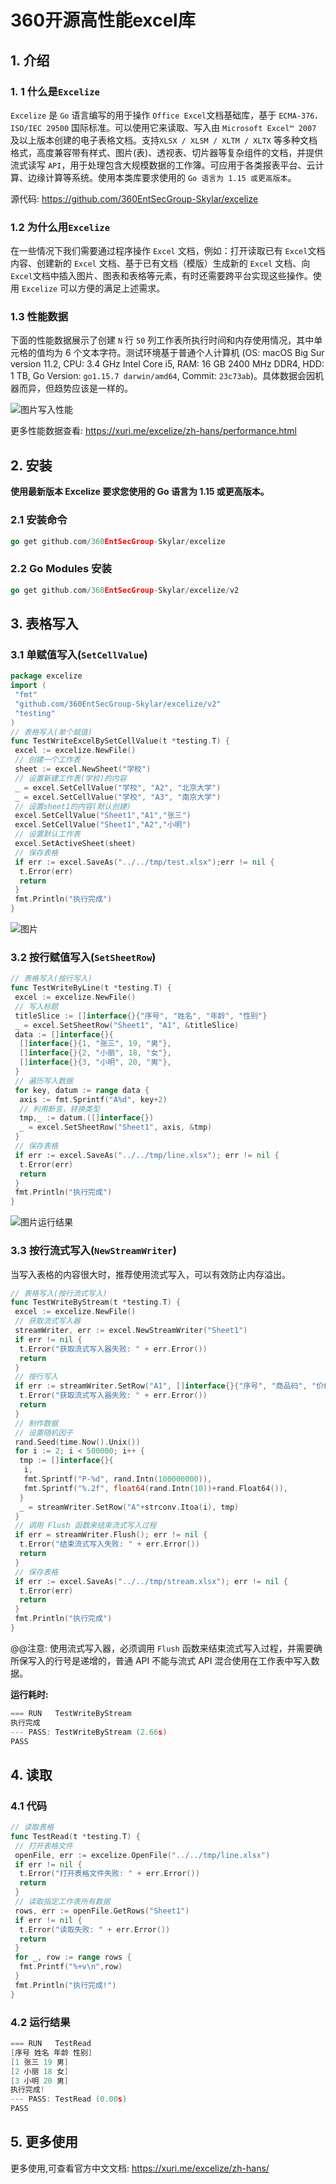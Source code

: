 # 360开源高性能excel库

## 1. 介绍

### 1. 1 什么是`Excelize`

`Excelize` 是 `Go` 语言编写的用于操作 `Office Excel`文档基础库，基于 `ECMA-376，ISO/IEC 29500` 国际标准。可以使用它来读取、写入由 `Microsoft Excel™ 2007` 及以上版本创建的电子表格文档。支持`XLSX / XLSM / XLTM / XLTX` 等多种文档格式，高度兼容带有样式、图片(表)、透视表、切片器等复杂组件的文档，并提供流式读写 `API`，用于处理包含大规模数据的工作簿。可应用于各类报表平台、云计算、边缘计算等系统。使用本类库要求使用的 `Go 语言为 1.15 或更高版本`。

源代码: https://github.com/360EntSecGroup-Skylar/excelize 

### 1.2 为什么用`Excelize`

在一些情况下我们需要通过程序操作 `Excel` 文档，例如：打开读取已有 `Excel`文档内容、创建新的 `Excel` 文档、基于已有文档（模版）生成新的 `Excel` 文档、向 `Excel`文档中插入图片、图表和表格等元素，有时还需要跨平台实现这些操作。使用 `Excelize` 可以方便的满足上述需求。

### 1.3 性能数据

下面的性能数据展示了创建 `N` 行 `50` 列工作表所执行时间和内存使用情况，其中单元格的值均为 6 个文本字符。测试环境基于普通个人计算机 (OS: macOS Big Sur version 11.2, CPU: 3.4 GHz Intel Core i5, RAM: 16 GB 2400 MHz DDR4, HDD: 1 TB, Go Version: `go1.15.7 darwin/amd64`, Commit: `23c73ab`)。具体数据会因机器而异，但趋势应该是一样的。

![图片](https://mc.wsh-study.com/mkdocs/360开源高性能excel库/1.png)写入性能

更多性能数据查看: https://xuri.me/excelize/zh-hans/performance.html

## 2. 安装

**使用最新版本 Excelize 要求您使用的 Go 语言为 1.15 或更高版本。**

### 2.1 安装命令

```go
go get github.com/360EntSecGroup-Skylar/excelize
```

### 2.2 Go Modules 安装

```go
go get github.com/360EntSecGroup-Skylar/excelize/v2
```

## 3. 表格写入

### 3.1 单赋值写入(`SetCellValue`)

```go
package excelize
import (
 "fmt"
 "github.com/360EntSecGroup-Skylar/excelize/v2"
 "testing"
)
// 表格写入(单个赋值)
func TestWriteExcelBySetCellValue(t *testing.T) {
 excel := excelize.NewFile()
 // 创建一个工作表
 sheet := excel.NewSheet("学校")
 // 设置新建工作表(学校)的内容
 _ = excel.SetCellValue("学校", "A2", "北京大学")
 _ = excel.SetCellValue("学校", "A3", "南京大学")
 // 设置sheet1的内容(默认创建)
 excel.SetCellValue("Sheet1","A1","张三")
 excel.SetCellValue("Sheet1","A2","小明")
 // 设置默认工作表
 excel.SetActiveSheet(sheet)
 // 保存表格
 if err := excel.SaveAs("../../tmp/test.xlsx");err != nil {
  t.Error(err)
  return
 }
 fmt.Println("执行完成")
}
```

![图片](https://mc.wsh-study.com/mkdocs/360开源高性能excel库/2.png)

### 3.2 按行赋值写入(`SetSheetRow`)

```go
// 表格写入(按行写入)
func TestWriteByLine(t *testing.T) {
 excel := excelize.NewFile()
 // 写入标题
 titleSlice := []interface{}{"序号", "姓名", "年龄", "性别"}
 _ = excel.SetSheetRow("Sheet1", "A1", &titleSlice)
 data := []interface{}{
  []interface{}{1, "张三", 19, "男"},
  []interface{}{2, "小丽", 18, "女"},
  []interface{}{3, "小明", 20, "男"},
 }
 // 遍历写入数据
 for key, datum := range data {
  axis := fmt.Sprintf("A%d", key+2)
  // 利用断言，转换类型
  tmp,_ := datum.([]interface{})
  _ = excel.SetSheetRow("Sheet1", axis, &tmp)
 }
 // 保存表格
 if err := excel.SaveAs("../../tmp/line.xlsx"); err != nil {
  t.Error(err)
  return
 }
 fmt.Println("执行完成")
}
```

![图片](https://mc.wsh-study.com/mkdocs/360开源高性能excel库/3.png)运行结果

### 3.3 按行流式写入(`NewStreamWriter`)

当写入表格的内容很大时，推荐使用流式写入，可以有效防止内存溢出。

```go
// 表格写入(按行流式写入)
func TestWriteByStream(t *testing.T) {
 excel := excelize.NewFile()
 // 获取流式写入器
 streamWriter, err := excel.NewStreamWriter("Sheet1")
 if err != nil {
  t.Error("获取流式写入器失败: " + err.Error())
  return
 }
 // 按行写入
 if err := streamWriter.SetRow("A1", []interface{}{"序号", "商品码", "价格"}); err != nil {
  t.Error("获取流式写入器失败: " + err.Error())
  return
 }
 // 制作数据
 // 设置随机因子
 rand.Seed(time.Now().Unix())
 for i := 2; i < 500000; i++ {
  tmp := []interface{}{
   i,
   fmt.Sprintf("P-%d", rand.Intn(100000000)),
   fmt.Sprintf("%.2f", float64(rand.Intn(10))+rand.Float64()),
  }
  _ = streamWriter.SetRow("A"+strconv.Itoa(i), tmp)
 }
 // 调用 Flush 函数来结束流式写入过程
 if err = streamWriter.Flush(); err != nil {
  t.Error("结束流式写入失败: " + err.Error())
  return
 }
 // 保存表格
 if err := excel.SaveAs("../../tmp/stream.xlsx"); err != nil {
  t.Error(err)
  return
 }
 fmt.Println("执行完成")
}
```

@@注意: 使用流式写入器，必须调用 `Flush` 函数来结束流式写入过程，并需要确所保写入的行号是递增的，普通 API 不能与流式 API 混合使用在工作表中写入数据。

**运行耗时:**

```go
=== RUN   TestWriteByStream
执行完成
--- PASS: TestWriteByStream (2.66s)
PASS
```

## 4. 读取

### 4.1 代码

```go
// 读取表格
func TestRead(t *testing.T) {
 // 打开表格文件
 openFile, err := excelize.OpenFile("../../tmp/line.xlsx")
 if err != nil {
  t.Error("打开表格文件失败: " + err.Error())
  return
 }
 // 读取指定工作表所有数据
 rows, err := openFile.GetRows("Sheet1")
 if err != nil {
  t.Error("读取失败: " + err.Error())
  return
 }
 for _, row := range rows {
  fmt.Printf("%+v\n",row)
 }
 fmt.Println("执行完成!")
}
```

### 4.2 运行结果

```go
=== RUN   TestRead
[序号 姓名 年龄 性别]
[1 张三 19 男]
[2 小丽 18 女]
[3 小明 20 男]
执行完成!
--- PASS: TestRead (0.00s)
PASS
```

## 5. 更多使用

更多使用,可查看官方中文文档: https://xuri.me/excelize/zh-hans/